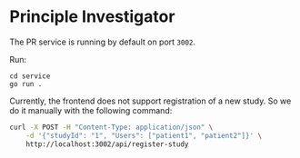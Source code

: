 # Principle Investigator

The PR service is running by default on port `3002`.

Run:
```
cd service
go run .
```

Currently, the frontend does not support registration of a new study. So we do it manually with the following command:
```bash
curl -X POST -H "Content-Type: application/json" \
    -d '{"studyId": "1", "Users": ["patient1", "patient2"]}' \
    http://localhost:3002/api/register-study
```

